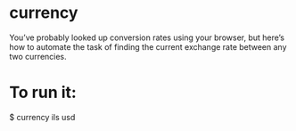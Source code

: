 # currency

You’ve probably looked up conversion rates using your browser, 
but here’s how to automate the task of finding the current exchange rate between any two currencies.
# To run it:

$ currency ils usd
